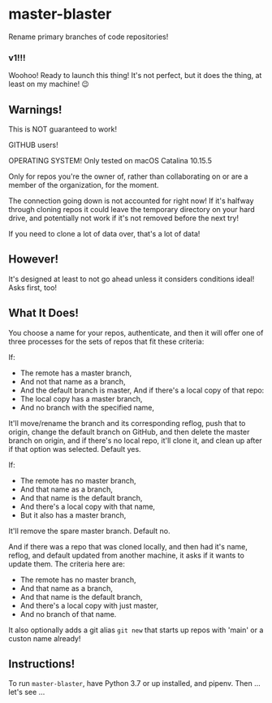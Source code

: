 # master-blaster

Rename primary branches of code repositories!

### v1!!!

Woohoo! Ready to launch this thing! It's not perfect, but it does the thing, at least on my machine! 😉

## Warnings!

This is NOT guaranteed to work!

GITHUB users!

OPERATING SYSTEM! Only tested on macOS Catalina 10.15.5

Only for repos you're the owner of, rather than collaborating on or are a member of the organization, for the moment.

The connection going down is not accounted for right now! If it's halfway through cloning repos it could leave the temporary directory on your hard drive, and potentially not work if it's not removed before the next try!

If you need to clone a lot of data over, that's a lot of data!

## However!

It's designed at least to not go ahead unless it considers conditions ideal! Asks first, too!

## What It Does!

You choose a name for your repos, authenticate, and then it will offer one of three processes for the sets of repos that fit these criteria:

If:

- The remote has a master branch,
- And not that name as a branch,
- And the default branch is master,
  And if there's a local copy of that repo:
- The local copy has a master branch,
- And no branch with the specified name,

It'll move/rename the branch and its corresponding reflog, push that to origin, change the default branch on GitHub, and then delete the master branch on origin, and if there's no local repo, it'll clone it, and clean up after if that option was selected. Default yes.

If:

- The remote has no master branch,
- And that name as a branch,
- And that name is the default branch,
- And there's a local copy with that name,
- But it also has a master branch,

It'll remove the spare master branch. Default no.

And if there was a repo that was cloned locally, and then had it's name, reflog, and default updated from another machine, it asks if it wants to update them. The criteria here are:

- The remote has no master branch,
- And that name as a branch,
- And that name is the default branch,
- And there's a local copy with just master,
- And no branch of that name.

It also optionally adds a git alias `git new` that starts up repos with 'main' or a custon name already!

## Instructions!

To run `master-blaster`, have Python 3.7 or up installed, and pipenv. Then ... let's see ...
